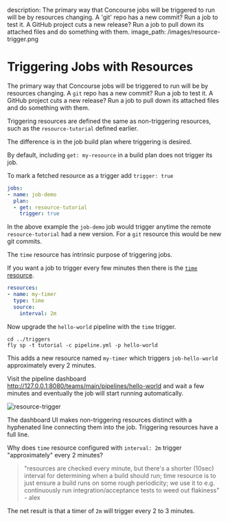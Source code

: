 description: The primary way that Concourse jobs will be triggered to run will be by resources changing. A 'git' repo has a new commit? Run a job to test it. A GitHub project cuts a new release? Run a job to pull down its attached files and do something with them.
image_path: /images/resource-trigger.png

# Triggering Jobs with Resources

The primary way that Concourse jobs will be triggered to run will be by resources changing. A `git` repo has a new commit? Run a job to test it. A GitHub project cuts a new release? Run a job to pull down its attached files and do something with them.

Triggering resources are defined the same as non-triggering resources, such as the `resource-tutorial` defined earlier.

The difference is in the job build plan where triggering is desired.

By default, including `get: my-resource` in a build plan does not trigger its job.

To mark a fetched resource as a trigger add `trigger: true`

```yaml
jobs:
- name: job-demo
  plan:
  - get: resource-tutorial
    trigger: true
```

In the above example the `job-demo` job would trigger anytime the remote `resource-tutorial` had a new version. For a `git` resource this would be new git commits.

The `time` resource has intrinsic purpose of triggering jobs.

If you want a job to trigger every few minutes then there is the [`time` resource](https://github.com/concourse/time-resource#readme).

```yaml
resources:
- name: my-timer
  type: time
  source:
    interval: 2m
```

Now upgrade the `hello-world` pipeline with the `time` trigger.

```
cd ../triggers
fly sp -t tutorial -c pipeline.yml -p hello-world
```

This adds a new resource named `my-timer` which triggers `job-hello-world` approximately every 2 minutes.

Visit the pipeline dashboard http://127.0.0.1:8080/teams/main/pipelines/hello-world and wait a few minutes and eventually the job will start running automatically.

![resource-trigger](/images/resource-trigger.png)

The dashboard UI makes non-triggering resources distinct with a hyphenated line connecting them into the job. Triggering resources have a full line.

Why does `time` resource configured with `interval: 2m` trigger "approximately" every 2 minutes?

> "resources are checked every minute, but there's a shorter (10sec) interval for determining when a build should run; time resource is to just ensure a build runs on some rough periodicity; we use it to e.g. continuously run integration/acceptance tests to weed out flakiness" - alex

The net result is that a timer of `2m` will trigger every 2 to 3 minutes.

